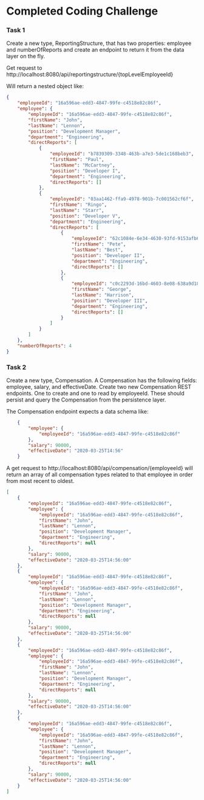 # Completed Coding Challenge

### Task 1
Create a new type, ReportingStructure, that has two properties: employee and numberOfReports and create an endpoint to return it from the data layer on the fly.

Get request to http://localhost:8080/api/reportingstructure/{topLevelEmployeeId}

Will return a nested object like:

```json
{
    "employeeId": "16a596ae-edd3-4847-99fe-c4518e82c86f",
    "employee": {
        "employeeId": "16a596ae-edd3-4847-99fe-c4518e82c86f",
        "firstName": "John",
        "lastName": "Lennon",
        "position": "Development Manager",
        "department": "Engineering",
        "directReports": [
            {
                "employeeId": "b7839309-3348-463b-a7e3-5de1c168beb3",
                "firstName": "Paul",
                "lastName": "McCartney",
                "position": "Developer I",
                "department": "Engineering",
                "directReports": []
            },
            {
                "employeeId": "03aa1462-ffa9-4978-901b-7c001562cf6f",
                "firstName": "Ringo",
                "lastName": "Starr",
                "position": "Developer V",
                "department": "Engineering",
                "directReports": [
                    {
                        "employeeId": "62c1084e-6e34-4630-93fd-9153afb65309",
                        "firstName": "Pete",
                        "lastName": "Best",
                        "position": "Developer II",
                        "department": "Engineering",
                        "directReports": []
                    },
                    {
                        "employeeId": "c0c2293d-16bd-4603-8e08-638a9d18b22c",
                        "firstName": "George",
                        "lastName": "Harrison",
                        "position": "Developer III",
                        "department": "Engineering",
                        "directReports": []
                    }
                ]
            }
        ]
    },
    "numberOfReports": 4
}
```

### Task 2
Create a new type, Compensation. A Compensation has the following fields: employee, salary, and effectiveDate. Create 
two new Compensation REST endpoints. One to create and one to read by employeeId. These should persist and query the 
Compensation from the persistence layer.

The Compensation endpoint expects a data schema like:
```json
    {
        "employee": {
            "employeeId": "16a596ae-edd3-4847-99fe-c4518e82c86f"
        },
        "salary": 90000,
        "effectiveDate": "2020-03-25T14:56"
    }
```

A get request to http://localhost:8080/api/compensation/{employeeId} will return an array of all compensation types related to that employee in order from most recent to oldest.

```json
[
    {
        "employeeId": "16a596ae-edd3-4847-99fe-c4518e82c86f",
        "employee": {
            "employeeId": "16a596ae-edd3-4847-99fe-c4518e82c86f",
            "firstName": "John",
            "lastName": "Lennon",
            "position": "Development Manager",
            "department": "Engineering",
            "directReports": null
        },
        "salary": 90000,
        "effectiveDate": "2020-03-25T14:56:00"
    },
    {
        "employeeId": "16a596ae-edd3-4847-99fe-c4518e82c86f",
        "employee": {
            "employeeId": "16a596ae-edd3-4847-99fe-c4518e82c86f",
            "firstName": "John",
            "lastName": "Lennon",
            "position": "Development Manager",
            "department": "Engineering",
            "directReports": null
        },
        "salary": 90000,
        "effectiveDate": "2020-03-25T14:56:00"
    },
    {
        "employeeId": "16a596ae-edd3-4847-99fe-c4518e82c86f",
        "employee": {
            "employeeId": "16a596ae-edd3-4847-99fe-c4518e82c86f",
            "firstName": "John",
            "lastName": "Lennon",
            "position": "Development Manager",
            "department": "Engineering",
            "directReports": null
        },
        "salary": 90000,
        "effectiveDate": "2020-03-25T14:56:00"
    },
    {
        "employeeId": "16a596ae-edd3-4847-99fe-c4518e82c86f",
        "employee": {
            "employeeId": "16a596ae-edd3-4847-99fe-c4518e82c86f",
            "firstName": "John",
            "lastName": "Lennon",
            "position": "Development Manager",
            "department": "Engineering",
            "directReports": null
        },
        "salary": 90000,
        "effectiveDate": "2020-03-25T14:56:00"
    }
]
```
